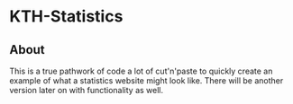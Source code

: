 # KTH-Statistics

<h2>About</h2>

This is a true pathwork of code a lot of cut'n'paste to quickly create an example of what a statistics website might look like.
There will be another version later on with functionality as well.
